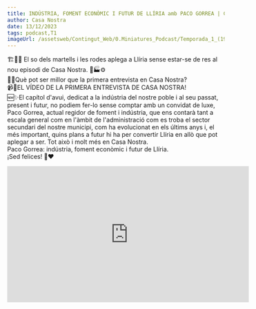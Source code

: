 ```yaml
---
title: INDÚSTRIA, FOMENT ECONÒMIC I FUTUR DE LLÍRIA amb PACO GORREA | Casa Nostra 1x10
author: Casa Nostra
date: 13/12/2023
tags: podcast,T1
imageUrl: /assetsweb/Contingut_Web/0.Miniatures_Podcast/Temporada_1_(1920x1080)/CASANOSTRA_Capítol10_1920x1080.jpg
---
```


<p>🏗️🔨👷 El so dels martells i les rodes aplega a Llíria sense estar-se de res al nou episodi de Casa Nostra. 🚧🏭⚙️
<br>🤔💭Què pot ser millor que la primera entrevista en Casa Nostra?
<br>📹🌠EL VÍDEO DE LA PRIMERA ENTREVISTA DE CASA NOSTRA! 
<br>🆕✨El capítol d&#39;avui, dedicat a la indústria del nostre poble i al seu passat, present i futur, no podiem fer-lo sense comptar amb un convidat de luxe, Paco Gorrea, actual regidor de foment i indústria, que ens contarà tant a escala general com en l&#39;àmbit de l&#39;administració com es troba el sector secundari del nostre municipi, com ha evolucionat en els últims anys i, el més important, quins plans a futur hi ha per convertir Llíria en allò que pot aplegar a ser. Tot això i molt més en Casa Nostra.
<br>Paco Gorrea: indústria, foment econòmic i futur de Llíria.
<br>¡Sed felices! 🫶❤️</p>

<iframe width="560" height="315" src="https://www.youtube.com/embed/U0PKYdgNzX8?si=GEMl2LCtdZAbWvVG" title="YouTube video player" frameborder="0" allow="accelerometer; autoplay; clipboard-write; encrypted-media; gyroscope; picture-in-picture; web-share" referrerpolicy="strict-origin-when-cross-origin" allowfullscreen></iframe>
